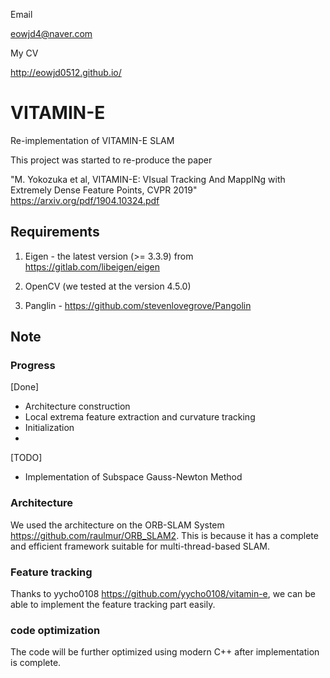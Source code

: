 Email

<eowjd4@naver.com>

My CV

<http://eowjd0512.github.io/>

# VITAMIN-E
Re-implementation of VITAMIN-E SLAM

This project was started to re-produce the paper

"M. Yokozuka et al, VITAMIN-E: VIsual Tracking And MappINg with Extremely Dense Feature Points, CVPR 2019"
<https://arxiv.org/pdf/1904.10324.pdf>

## Requirements

1. Eigen - the latest version (>= 3.3.9) from <https://gitlab.com/libeigen/eigen>

2. OpenCV (we tested at the version 4.5.0)

3. Panglin - <https://github.com/stevenlovegrove/Pangolin>

## Note

### Progress

[Done]
- Architecture construction
- Local extrema feature extraction and curvature tracking
- Initialization
- 
[TODO]
- Implementation of Subspace Gauss-Newton Method

### Architecture

We used the architecture on the ORB-SLAM System <https://github.com/raulmur/ORB_SLAM2>.
This is because it has a complete and efficient framework suitable for multi-thread-based SLAM. 

### Feature tracking

Thanks to yycho0108 <https://github.com/yycho0108/vitamin-e>,
we can be able to implement the feature tracking part easily. 

### code optimization

The code will be further optimized using modern C++ after implementation is complete.

